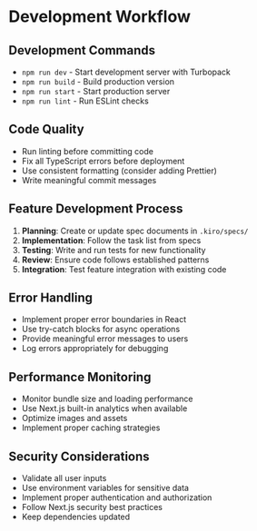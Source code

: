 # Development Workflow

## Development Commands

- `npm run dev` - Start development server with Turbopack
- `npm run build` - Build production version
- `npm run start` - Start production server
- `npm run lint` - Run ESLint checks

## Code Quality

- Run linting before committing code
- Fix all TypeScript errors before deployment
- Use consistent formatting (consider adding Prettier)
- Write meaningful commit messages

## Feature Development Process

1. **Planning**: Create or update spec documents in `.kiro/specs/`
2. **Implementation**: Follow the task list from specs
3. **Testing**: Write and run tests for new functionality
4. **Review**: Ensure code follows established patterns
5. **Integration**: Test feature integration with existing code

## Error Handling

- Implement proper error boundaries in React
- Use try-catch blocks for async operations
- Provide meaningful error messages to users
- Log errors appropriately for debugging

## Performance Monitoring

- Monitor bundle size and loading performance
- Use Next.js built-in analytics when available
- Optimize images and assets
- Implement proper caching strategies

## Security Considerations

- Validate all user inputs
- Use environment variables for sensitive data
- Implement proper authentication and authorization
- Follow Next.js security best practices
- Keep dependencies updated